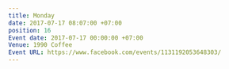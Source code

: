 ```yaml
---
title: Monday
date: 2017-07-17 08:07:00 +07:00
position: 16
Event date: 2017-07-17 00:00:00 +07:00
Venue: 1990 Coffee
Event URL: https://www.facebook.com/events/1131192053648303/
---
```


